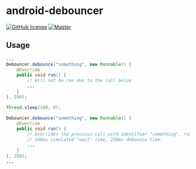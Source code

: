 # android-debouncer

[![GitHub license](https://img.shields.io/badge/license-MIT-blue.svg)](https://raw.githubusercontent.com/xolan/android-debouncer/master/LICENSE)
[![Master](https://img.shields.io/travis/xolan/android-debouncer/master.svg)](https://travis-ci.org/xolan/android-debouncer.svg?branch=master)
## Usage

```java
...
Debouncer.debounce("something", new Runnable() {
    @Override
    public void run() {
        // Will not be ran due to the call below
        ...
    }
}, 250);

Thread.sleep(100, 0);

Debouncer.debounce("something", new Runnable() {
    @Override
    public void run() {
        // Overrides the previous call with identifier "something", running after approx. 350ms.
        // 100ms simulated "wait" time, 250ms debounce time.
        ...
    }
}, 250);
...
```
